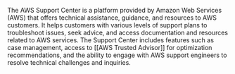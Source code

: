 The AWS Support Center is a platform provided by Amazon Web Services (AWS) that offers technical assistance, guidance, and resources to AWS customers. It helps customers with various levels of support plans to troubleshoot issues, seek advice, and access documentation and resources related to AWS services. The Support Center includes features such as case management, access to [[AWS Trusted Advisor]] for optimization recommendations, and the ability to engage with AWS support engineers to resolve technical challenges and inquiries.